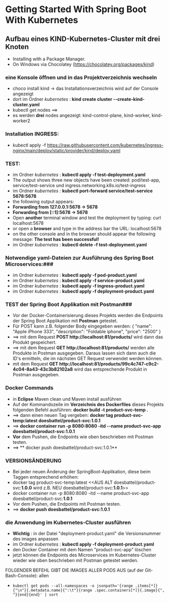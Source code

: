 # Getting Started With Spring Boot With Kubernetes #

## Aufbau eines **KIND-Kubernetes-Cluster** mit drei Knoten ##
- Installing  with a Package Manager.
- On Windows via Chocolatey (https://chocolatey.org/packages/kind)

### eine Konsole öffnen und in das Projektverzeichnis wechseln ###
- choco install kind -> das Installationsverzeichnis wird auf der Console angezeigt
- dort im Ordner *kubernetes* : **kind create cluster --create-kind-cluster.yaml**
- kubectl get nodes  ==>
- es werden **drei** nodes angezeigt: kind-control-plane, kind-worker, kind-worker2

### Installation INGRESS: ###
- kubectl apply -f https://raw.githubusercontent.com/kubernetes/ingress-nginx/main/deploy/static/provider/kind/deploy.yaml

### TEST: ###
- im Ordner *kubernetes* : **kubectl apply -f test-deployment.yaml**
- The output shows three new objects have been created: pod/test-app, service/test-service und ingress.networking.k8s.io/test-ingress
- im Ordner *kubernetes* : **kubectl port-forward service/test-service 5678:5678**
- the following output appears:
- **Forwarding from 127.0.0.1:5678 -> 5678**
- **Forwarding from [::1]:5678 -> 5678**
- Open **another** terminal window and test the deployment by typing: curl localhost:5678
- or open a **browser** and type in the address bar the URL: localhost:5678
- on the other console and in the browser should appear the following message: **The test has been successful!**
- im Ordner *kubernetes* : **kubectl delete -f test-deployment.yaml**


### Notwendige yaml-Dateien zur Ausführung des Spring Boot Microservices:###
- im Ordner *kubernetes* : **kubectl apply -f pod-product.yaml**
- im Ordner *kubernetes* : **kubectl apply -f service-product.yaml**
- im Ordner *kubernetes* : **kubectl apply -f ingress-product.yaml**
- im Ordner *kubernetes* : **kubectl apply -f deployment-product.yaml**


### TEST der Spring Boot Applikation mit Postman###
- Vor der Docker-Containerisierung dieses Projekts werden die Endpoints der Spring Boot Applikation mit **Postman** getestet.
- Für POST kann z.B. folgender Body eingegeben werden: {
    "name": "Apple iPhone 333",
    "description": "Foldable iphone",
    "price": "2500"
}
- ==> mit dem Request **POST http://localhost:81/products/** wird dann das Produkt gespeichert.
- ==> mit dem Request **GET http://localhost:81/products/** werden alle Produkte in Postman ausgegeben. Daraus lassen sich 
  dann auch die ID's ermitteln, die im nächsten GET Request verwendet werden können.
- mit dem Request **GET http://localhost:81/products/99c4c747-c9c2-4c04-8a43-43c3b82102a8** wird das entsprechende Produkt
  in Postman ausgegeben.

### Docker Commands ###
- in **Eclipse** Maven clean und Maven install ausführen
- Auf der Kommandozeile im **Verzeichnis des Dockerfiles** dieses Projekts folgenden Befehl ausführen: **docker build -t product-svc-temp .**
- ==> dann einen neuen Tag vergeben: **docker tag product-svc-temp:latest doesbattel/product-svc:1.0.1**
- ==> **docker container run -p 8080:8080 -itd --name product-svc-app doesbattel/product-svc:1.0.1**
- **Vor** dem Pushen, die Endpoints wie oben beschrieben mit Postman testen.
- ==> ** docker push doesbattel/product-svc:1.0.1**

### VERSIONSÄNDERUNG ###
- Bei jeder neuen Änderung der SpringBoot-Applikation, diese beim Taggen entsprechend erhöhen:
- docker tag product-svc-temp:latest <<AUS ALT doesbattel/product-svc:**1.0.0** wird z.B. NEU doesbattel/product-svc:**1.0.1**>>
- docker container run -p 8080:8080 -itd --name product-svc-app doesbattel/product-svc:**1.0.1**
- Vor dem Pushen, die Endpoints mit Postman testen.
- ==> **docker push doesbattel/product-svc:1.0.1**

### die Anwendung im Kubernetes-Cluster ausführen
- **Wichtig** : in der Datei "deployment-product.yaml" die Versionsnummer des images anpassen
- im Ordner *kubernetes* : **kubectl apply -f deployment-product.yaml**
- den Docker Container mit dem Namen "product-svc-app" löschen
- jetzt können die Endpoints des Microservices im Kubernetes-Cluster wieder wie oben beschrieben mit Postman getestet werden.

FOLGENDER BEFEHL GIBT DIE IMAGES ALLER PODS AUS (auf der Git-Bash-Console):
allen 
- `kubectl get pods --all-namespaces -o jsonpath='{range .items[*]}{"\n"}{.metadata.name}{":\t"}{range .spec.containers[*]}{.image}{", "}{end}{end}' | sort`
